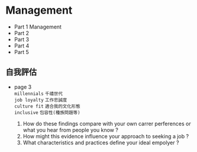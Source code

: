 # Management

+ Part 1 Management
+ Part 2 
+ Part 3
+ Part 4
+ Part 5


## 自我評估
+ page 3  
`millennials` `千禧世代`  
`job loyalty` `工作忠誠度`  
`culture fit` `適合我的文化形態`  
`inclusive` `包容性(種族問題等)`  

  1. How do these findings compare with your own carrer perferences or what you hear from people you know ?
  2. How might this evidence influence your approach to seeking a job ?
  3. What characteristics and practices define your ideal empolyer ?